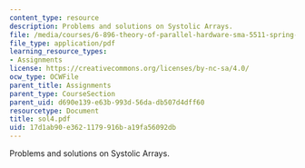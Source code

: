 ```yaml
---
content_type: resource
description: Problems and solutions on Systolic Arrays.
file: /media/courses/6-896-theory-of-parallel-hardware-sma-5511-spring-2004/17d1ab90e3621179916ba19fa56092db_sol4.pdf
file_type: application/pdf
learning_resource_types:
- Assignments
license: https://creativecommons.org/licenses/by-nc-sa/4.0/
ocw_type: OCWFile
parent_title: Assignments
parent_type: CourseSection
parent_uid: d690e139-e63b-993d-56da-db507d4dff60
resourcetype: Document
title: sol4.pdf
uid: 17d1ab90-e362-1179-916b-a19fa56092db
---
```

Problems and solutions on Systolic Arrays.